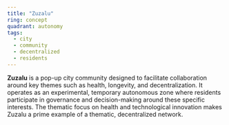 ```yaml
---
title: "Zuzalu"
ring: concept
quadrant: autonomy
tags:
  - city
  - community
  - decentralized
  - residents
---
```


**Zuzalu** is a pop-up city community designed to facilitate collaboration around key themes such as health, longevity, and decentralization. It operates as an experimental, temporary autonomous zone where residents participate in governance and decision-making around these specific interests. The thematic focus on health and technological innovation makes Zuzalu a prime example of a thematic, decentralized network.
